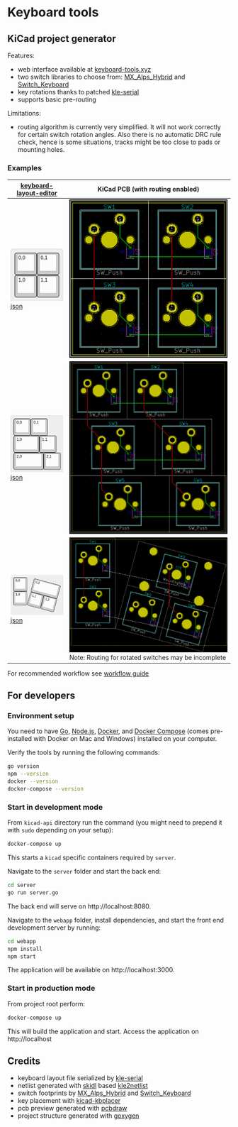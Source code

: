 # Keyboard tools

## KiCad project generator

Features:

- web interface available at [keyboard-tools.xyz](http://keyboard-tools.xyz)
- two switch libraries to choose from: [MX_Alps_Hybrid](https://github.com/ai03-2725/MX_Alps_Hybrid)
  and [Switch_Keyboard](https://github.com/perigoso/Switch_Keyboard)
- key rotations thanks to patched [kle-serial](https://github.com/ijprest/kle-serial)
- supports basic pre-routing

Limitations:

- routing algorithm is currently very simplified. It will not work correctly for
  certain switch rotation angles. Also there is no automatic DRC rule check,
  hence is some situations, tracks might be too close to pads or mounting holes.

### Examples

[keyboard-layout-editor](http://www.keyboard-layout-editor.com) | KiCad PCB (with routing enabled)
--- | ---
![2x2](examples/key-placement/2x2.png)<br/>[json](examples/key-placement/2x2.json) | ![2x2-pcb](examples/key-placement/2x2-pcb.png)
![3x2-sizes](examples/key-placement/3x2-sizes.png)<br/>[json](examples/key-placement/3x2-sizes.json) | ![3x2-pcb](examples/key-placement/3x2-sizes-pcb.png)
![2x3-rotations](examples/key-placement/2x3-rotations.png)<br/>[json](examples/key-placement/2x3-rotations.json) | ![2x3-rotations-pcb](examples/key-placement/2x3-rotations-pcb.png)<br/>Note: Routing for rotated switches may be incomplete

For recommended workflow see [workflow guide](examples/workflow/README.md)

## For developers

### Environment setup

You need to have [Go](https://golang.org/),
[Node.js](https://nodejs.org/),
[Docker](https://www.docker.com/), and
[Docker Compose](https://docs.docker.com/compose/)
(comes pre-installed with Docker on Mac and Windows)
installed on your computer.

Verify the tools by running the following commands:

```sh
go version
npm --version
docker --version
docker-compose --version
```

### Start in development mode

From `kicad-api` directory run the command (you might
need to prepend it with `sudo` depending on your setup):

```sh
docker-compose up
```

This starts a `kicad` specific containers required by `server`.

Navigate to the `server` folder and start the back end:

```sh
cd server
go run server.go
```

The back end will serve on http://localhost:8080.

Navigate to the `webapp` folder, install dependencies,
and start the front end development server by running:

```sh
cd webapp
npm install
npm start
```

The application will be available on http://localhost:3000.

### Start in production mode

From project root perform:

```sh
docker-compose up
```

This will build the application and start.
Access the application on http://localhost

## Credits

- keyboard layout file serialized by [kle-serial](https://github.com/ijprest/kle-serial)
- netlist generated with [skidl](https://github.com/xesscorp/skidl) based [kle2netlist](https://github.com/adamws/kle2netlist)
- switch footprints by [MX_Alps_Hybrid](https://github.com/ai03-2725/MX_Alps_Hybrid)
  and [Switch_Keyboard](https://github.com/perigoso/Switch_Keyboard)
- key placement with [kicad-kbplacer](https://github.com/adamws/kicad-kbplacer)
- pcb preview generated with [pcbdraw](https://github.com/yaqwsx/PcbDraw)
- project structure generated with [goxygen](https://github.com/Shpota/goxygen)

